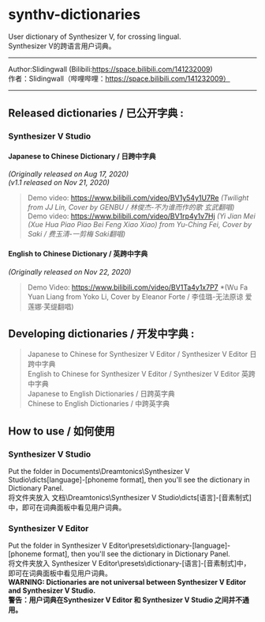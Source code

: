 # synthv-dictionaries
User dictionary of Synthesizer V, for crossing lingual.   
Synthesizer V的跨语言用户词典。
***
Author:Slidingwall (Bilibili:https://space.bilibili.com/141232009)  
作者：Slidingwall（哔哩哔哩：https://space.bilibili.com/141232009）  
***
## Released dictionaries / 已公开字典 :
### Synthesizer V Studio
#### Japanese to Chinese Dictionary / 日跨中字典 
*(Originally released on Aug 17, 2020)*  
*(v1.1 released on Nov 21, 2020)*  
> Demo video: https://www.bilibili.com/video/BV1y54y1U7Re *(Twilight from JJ Lin, Cover by GENBU / 林俊杰-不为谁而作的歌 玄武翻唱)*  
> Demo video: https://www.bilibili.com/video/BV1rp4y1v7Hj *(Yi Jian Mei (Xue Hua Piao Piao Bei Feng Xiao Xiao) from Yu-Ching Fei, Cover by Saki / 费玉清-一剪梅 Saki翻唱)*  
#### English to Chinese Dictionary / 英跨中字典 
*(Originally released on Nov 22, 2020)*  
> Demo Video: https://www.bilibili.com/video/BV1Ta4y1x7P7 *(Wu Fa Yuan Liang from Yoko Li, Cover by Eleanor Forte / 李佳璐-无法原谅 爱莲娜·芙缇翻唱)
## Developing dictionaries / 开发中字典 :
> Japanese to Chinese for Synthesizer V Editor / Synthesizer V Editor 日跨中字典  
> English to Chinese for Synthesizer V Editor / Synthesizer V Editor 英跨中字典  
> Japanese to English Dictionaries / 日跨英字典  
> Chinese to English Dictionaries / 中跨英字典  
## How to use / 如何使用
### Synthesizer V Studio
Put the folder in Documents\Dreamtonics\Synthesizer V Studio\dicts\[language]-[phoneme format], then you'll see the dictionary in Dictionary Panel.  
将文件夹放入 文档\Dreamtonics\Synthesizer V Studio\dicts\[语言]-[音素制式]中，即可在词典面板中看见用户词典。  
### Synthesizer V Editor
Put the folder in Synthesizer V Editor\presets\dictionary-[language]-[phoneme format], then you'll see the dictionary in Dictionary Panel.  
将文件夹放入 Synthesizer V Editor\presets\dictionary-[语言]-[音素制式]中，即可在词典面板中看见用户词典。  
**WARNING: Dictionaries are not universal between Synthesizer V Editor and Synthesizer V Studio.**  
**警告：用户词典在Synthesizer V Editor 和 Synthesizer V Studio 之间并不通用。**   
